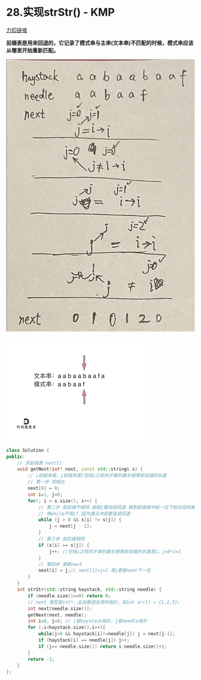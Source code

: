 # 28.实现strStr() - KMP

[力扣链接](https://leetcode.cn/problems/find-the-index-of-the-first-occurrence-in-a-string/description/)

**前缀表是用来回退的，它记录了模式串与主串(文本串)不匹配的时候，模式串应该从哪里开始重新匹配。**

![前缀表求法](../images/前缀表求法.png)

![前缀表回退效果](../images/前缀表回退效果.gif)
```cpp
class Solution {
public:
    // 求前缀表 next[]
    void getNext(int* next, const std::string& s) {
        // i后缀末尾，j前缀末尾/包括i之前的子串的最长相等前后缀的长度
        // 第一步 初始化
        next[0] = 0;
        int i=1, j=0;
        for(; i < s.size(); i++) {
            // 第二步 前后缀不相同 前缀j要向前回退 跳到前缀表中前一位下标对应的索引处
            // 用while不用if 因为遇见冲突要连续回退
            while (j > 0 && s[i] != s[j]) {
                j = next[j - 1];
            }
            // 第三步 前后缀相同
            if (s[i] == s[j]) {
                j++; //包括i之前的子串的最长相等前后缀的长度是1，j=0+1=1
            }
            // 第四步 更新next
            next[i] = j;// next[1]=j=1 用j更新next下一位
        }
    }
    int strStr(std::string haystack, std::string needle) {
        if (needle.size()==0) return 0;
        // next 类型是int*，此处数组名用作指针，如int arr[] = {1,2,3};
        int next[needle.size()];
        getNext(next, needle);
        int i=0, j=0; // i是haystack指针，j是needle指针
        for (;i<haystack.size();i++){
            while(j>0 && haystack[i]!=needle[j]) j = next[j-1];
            if (haystack[i] == needle[j]) j++;
            if (j== needle.size()) return i-needle.size()+1;
        }
        return -1;
    }
};
```